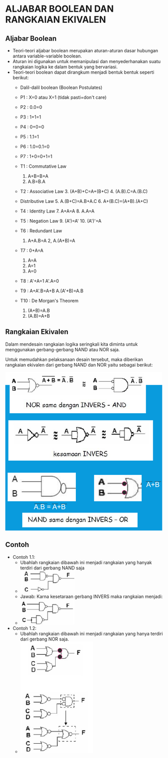 # ALJABAR BOOLEAN DAN RANGKAIAN EKIVALEN

## Aljabar Boolean

- Teori-teori aljabar boolean merupakan aturan-aturan dasar hubungan antara variable-variable boolean.
- Aturan ini digunakan untuk memanipulasi dan menyederhanakan suatu rangkaian logika ke dalam bentuk yang bervariasi.
- Teori-teori boolean dapat dirangkum menjadi bentuk bentuk seperti berikut:
  * Dalil-dalil boolean (Boolean Postulates)
  * P1 : X=0 atau X=1 (tidak pasti=don't care)
  * P2 : 0.0=0
  * P3 : 1+1=1
  * P4 : 0+0=0
  * P5 : 1.1=1
  * P6 : 1.0=0.1=0
  * P7 : 1+0=0+1=1

  * T1 : Commutative Law
    1. A+B=B+A
    2. A.B=B.A
  * T2 : Associative Law
    3. (A+B)+C=A+(B+C)
    4. (A.B).C=A.(B.C)
  * Distributive Law
    5. A.(B+C)=A.B+A.C
    6. A+(B.C)=(A+B).(A+C)
  * T4 : Identity Law
    7. A+A=A
    8. A.A=A
  * T5 : Negation Law
    9. (A')=A'
    10. (A')'=A
  * T6 : Redundant Law
    1. A+A.B=A
    2, A.(A+B)=A
  * T7 : 0+A=A
    1. A=A
    2. A=1
    0. A=0
  * T8 : A'+A=1
    A'.A=0
  * T9 : A+A'.B=A+B
    A.(A'+B)=A.B
  * T10 : De Morgan's Theorem
    1. (A+B)=A.B
    2. (A.B)=A+B

## Rangkaian Ekivalen

Dalam mendesain rangkaian logika seringkali kita diminta untuk menggunakan gerbang-gerbang NAND atau NOR saja.

Untuk memudahkan pelaksanaan desain tersebut, maka diberikan rangkaian ekivalen dari gerbang NAND dan NOR yaitu sebagai berikut:

![Rangkaian Ekivalen](img/rangkaian-ekivalent.png)

## Contoh

- Contoh 1.1:
  * Ubahlah rangkaian dibawah ini menjadi rangkaian yang hanyak terdiri dari gerbang NAND saja
  * ![NAND](img/NAND.png)
  * Jawab: Karna kesetaraan gerbang INVERS maka rangkaian menjadi:
  * ![Jawab](img/jawab.png)
- Contoh 1.2:
  * Ubahlah rangkaian dibawah ini menjadi rangkaian yang hanya terdiri dari gerbang NOR saja.
  * ![Jawab](img/jawab1.png)

